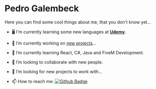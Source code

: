 # Pedro Galembeck

Here you can find some cool things about me, that you don't know yet...

- 🖥 I'm currently learning some new languages at [**Udemy**](https://www.udemy.com/).

- 🔭 I’m currently working on <a href="https://github.com/LDNzera?tab=repositories/">new projects</a>... 

- 🌱 I’m currently learning React, C#, Java and FiveM Development.

- 👯 I’m looking to collaborate with new people.

- 🤔 I’m looking for new projects to work with...

- 📫 How to reach me: [![Github Badge](https://img.shields.io/badge/-Github-000?style=flat-square&logo=Github&logoColor=white&link=https://github.com/LDNzera)](https://github.com/LDNzera) 

